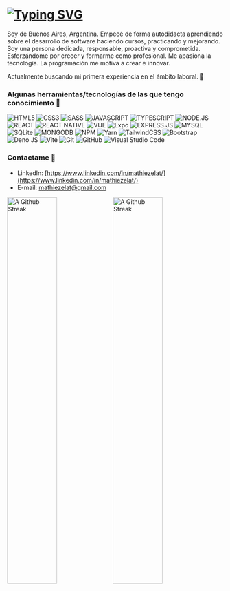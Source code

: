 # [![Typing SVG](https://readme-typing-svg.demolab.com?font=Fira+Code&size=32&pause=10000&color=7E3ACE&vCenter=true&width=725&lines=%C2%A1Hola!+Soy+Mathias%2C+Full+Stack+Dev+%F0%9F%91%A8%E2%80%8D%F0%9F%92%BB)](https://git.io/typing-svg)

Soy de Buenos Aires, Argentina. Empecé de forma autodidacta aprendiendo sobre el desarrollo de software haciendo cursos, practicando y mejorando. Soy una persona dedicada, responsable, proactiva y comprometida. Esforzándome por crecer y formarme como profesional. Me apasiona la tecnología. La programación me motiva a crear e innovar.

Actualmente buscando mi primera experiencia en el ámbito laboral. 🚀

### Algunas herramientas/tecnologías de las que tengo conocimiento 🧰
![HTML5](https://img.shields.io/badge/HTML5-E34F26?style=for-the-badge&logo=html5&logoColor=white)
![CSS3](https://img.shields.io/badge/CSS3-1572B6?style=for-the-badge&logo=css3&logoColor=white)
![SASS](https://img.shields.io/badge/Sass-CC6699?style=for-the-badge&logo=sass&logoColor=white)
![JAVASCRIPT](https://img.shields.io/badge/JavaScript-323330?style=for-the-badge&logo=javascript&logoColor=F7DF1E)
![TYPESCRIPT](https://img.shields.io/badge/TypeScript-007ACC?style=for-the-badge&logo=typescript&logoColor=white)
![NODE.JS](https://img.shields.io/badge/Node.js-43853D?style=for-the-badge&logo=node.js&logoColor=white)
![REACT](https://img.shields.io/badge/React-20232A?style=for-the-badge&logo=react&logoColor=61DAFBe)
![REACT NATIVE](https://img.shields.io/badge/React_Native-20232A?style=for-the-badge&logo=react&logoColor=61DAFB)
![VUE](https://img.shields.io/badge/Vue.js-35495E?style=for-the-badge&logo=vue.js&logoColor=4FC08D)
![Expo](https://img.shields.io/badge/expo-1C1E24?style=for-the-badge&logo=expo&logoColor=#D04A37)
![EXPRESS.JS](https://img.shields.io/badge/Express.js-404D59?style=for-the-badge)
![MYSQL](https://img.shields.io/badge/MySQL-00000F?style=for-the-badge&logo=mysql&logoColor=white)
![SQLite](https://img.shields.io/badge/sqlite-%2307405e.svg?style=for-the-badge&logo=sqlite&logoColor=white)
![MONGODB](https://img.shields.io/badge/MongoDB-4EA94B?style=for-the-badge&logo=mongodb&logoColor=white)
![NPM](https://img.shields.io/badge/NPM-%23000000.svg?style=for-the-badge&logo=npm&logoColor=white)
![Yarn](https://img.shields.io/badge/yarn-%232C8EBB.svg?style=for-the-badge&logo=yarn&logoColor=white)
![TailwindCSS](https://img.shields.io/badge/tailwindcss-%2338B2AC.svg?style=for-the-badge&logo=tailwind-css&logoColor=white)
![Bootstrap](https://img.shields.io/badge/bootstrap-%23563D7C.svg?style=for-the-badge&logo=bootstrap&logoColor=white)
![Deno JS](https://img.shields.io/badge/deno%20js-000000?style=for-the-badge&logo=deno&logoColor=white)
![Vite](https://img.shields.io/badge/vite-%23646CFF.svg?style=for-the-badge&logo=vite&logoColor=white)
![Git](https://img.shields.io/badge/git-%23F05033.svg?style=for-the-badge&logo=git&logoColor=white)
![GitHub](https://img.shields.io/badge/github-%23121011.svg?style=for-the-badge&logo=github&logoColor=white)
![Visual Studio Code](https://img.shields.io/badge/Visual%20Studio%20Code-0078d7.svg?style=for-the-badge&logo=visual-studio-code&logoColor=white)

### Contactame 📲
- LinkedIn: [https://www.linkedin.com/in/mathiezelat/](https://www.linkedin.com/in/mathiezelat/)
- E-mail: mathiezelat@gmail.com

<div>
  <img width="48%" src="https://streak-stats.demolab.com?user=mathiezelat&theme=midnight-purple&hide_border=true&date_format=M%20j%5B%2C%20Y%5D&stroke=7E3ACE" alt="A Github Streak" />
  <img width="48%" src="https://github-readme-stats.vercel.app/api?username=mathiezelat&show_icons=true&theme=midnight-purple&hide_border=true&custom_title=mathiezelat" alt="A Github Streak" />
</div>
